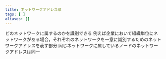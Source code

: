 ```yaml
---
title: ネットワークアドレス部
tags: [ ]
aliases: []
---
```

どのネットワークに属するのかを識別できる
例えば企業において組織単位にネットワークがある場合，それぞれのネットワークを一意に識別するためのネットワークアドレスを表す部分
同じネットワークに属しているノードのネットワークアドレスは同一